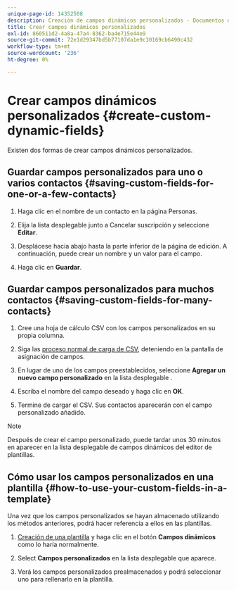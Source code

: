 ```yaml
---
unique-page-id: 14352508
description: Creación de campos dinámicos personalizados - Documentos de Marketo - Documentación del producto
title: Crear campos dinámicos personalizados
exl-id: 860511d2-4a8a-47a4-8362-ba4e715e44e9
source-git-commit: 72e1d29347bd5b77107da1e9c30169cb6490c432
workflow-type: tm+mt
source-wordcount: '236'
ht-degree: 0%

---
```


# Crear campos dinámicos personalizados {#create-custom-dynamic-fields}

Existen dos formas de crear campos dinámicos personalizados.

## Guardar campos personalizados para uno o varios contactos {#saving-custom-fields-for-one-or-a-few-contacts}

1. Haga clic en el nombre de un contacto en la página Personas.

1. Elija la lista desplegable junto a Cancelar suscripción y seleccione **Editar**.

1. Desplácese hacia abajo hasta la parte inferior de la página de edición. A continuación, puede crear un nombre y un valor para el campo.

1. Haga clic en **Guardar**.

## Guardar campos personalizados para muchos contactos {#saving-custom-fields-for-many-contacts}

1. Cree una hoja de cálculo CSV con los campos personalizados en su propia columna.

1. Siga las [proceso normal de carga de CSV](/help/marketo/product-docs/marketo-sales-connect/people/managing-contacts/import-contacts-via-csv.md), deteniendo en la pantalla de asignación de campos.

1. En lugar de uno de los campos preestablecidos, seleccione **Agregar un nuevo campo personalizado** en la lista desplegable .

1. Escriba el nombre del campo deseado y haga clic en **OK**.

1. Termine de cargar el CSV. Sus contactos aparecerán con el campo personalizado añadido.

>[!NOTE]
>
>Después de crear el campo personalizado, puede tardar unos 30 minutos en aparecer en la lista desplegable de campos dinámicos del editor de plantillas.

## Cómo usar los campos personalizados en una plantilla {#how-to-use-your-custom-fields-in-a-template}

Una vez que los campos personalizados se hayan almacenado utilizando los métodos anteriores, podrá hacer referencia a ellos en las plantillas.

1. [Creación de una plantilla](/help/marketo/product-docs/marketo-sales-connect/templates/create-a-new-template.md) y haga clic en el botón **Campos dinámicos** como lo haría normalmente.

1. Select **Campos personalizados** en la lista desplegable que aparece.

1. Verá los campos personalizados prealmacenados y podrá seleccionar uno para rellenarlo en la plantilla.
